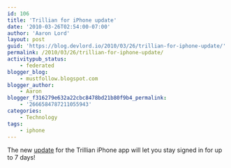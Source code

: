 ```yaml
---
id: 106
title: 'Trillian for iPhone update'
date: '2010-03-26T02:54:00-07:00'
author: 'Aaron Lord'
layout: post
guid: 'https://blog.devlord.io/2010/03/26/trillian-for-iphone-update/'
permalink: /2010/03/26/trillian-for-iphone-update/
activitypub_status:
    - federated
blogger_blog:
    - mustfollow.blogspot.com
blogger_author:
    - Aaron
blogger_f316279e632a22cbc8478bd21b80f9b4_permalink:
    - '2666584787211055943'
categories:
    - Technology
tags:
    - iphone
---
```


The new <a href="http://itunes.apple.com/us/app/trillian/id327603487?mt=8">update</a> for the Trillian iPhone app will let you stay signed in for up to 7 days!
